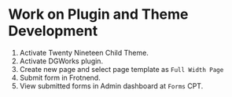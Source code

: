 # Work on Plugin and Theme Development

1. Activate Twenty Nineteen Child Theme.
2. Activate DGWorks plugin.
3. Create new page and select page template as `Full Width Page`
4. Submit form in Frotnend.
5. View submitted forms in Admin dashboard at `Forms` CPT.
